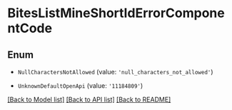 # BitesListMineShortIdErrorComponentCode


## Enum

* `NullCharactersNotAllowed` (value: `'null_characters_not_allowed'`)

* `UnknownDefaultOpenApi` (value: `'11184809'`)

[[Back to Model list]](../README.md#documentation-for-models) [[Back to API list]](../README.md#documentation-for-api-endpoints) [[Back to README]](../README.md)
